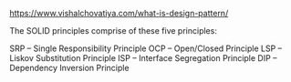 https://www.vishalchovatiya.com/what-is-design-pattern/

The SOLID principles comprise of these five principles:

SRP – Single Responsibility Principle
OCP – Open/Closed Principle
LSP – Liskov Substitution Principle
ISP – Interface Segregation Principle
DIP – Dependency Inversion Principle

